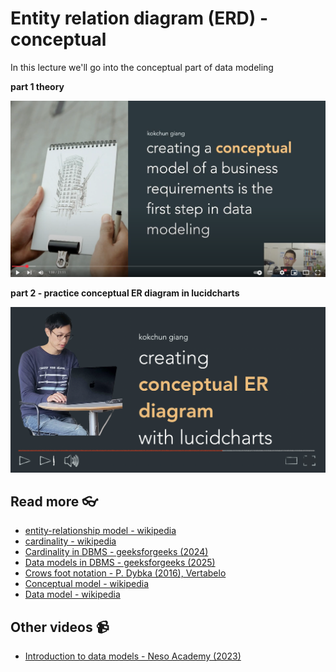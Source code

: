 # Entity relation diagram (ERD) - conceptual

In this lecture we'll go into the conceptual part of data modeling

**part 1 theory**

<a href="https://youtu.be/pV7myOaTRZ4" target="_blank">
  <img src="https://github.com/kokchun/assets/blob/main/data_modeling/erc_conceptual.png?raw=true" alt="DESCRIPTION" width="600">
</a>

<br>

**part 2 - practice conceptual ER diagram in lucidcharts**

<a href="https://youtu.be/iEuB7TyarlQ" target="_blank">
  <img src="https://github.com/kokchun/assets/blob/main/data_modeling/erd_conceptul_lucid.png?raw=true" alt="DESCRIPTION" width="600">
</a>


## Read more 👓

- [entity-relationship model - wikipedia](https://en.wikipedia.org/wiki/Entity%E2%80%93relationship_model)
- [cardinality - wikipedia](<https://en.wikipedia.org/wiki/Cardinality_(data_modeling)>)
- [Cardinality in DBMS - geeksforgeeks (2024)](https://www.geeksforgeeks.org/cardinality-in-dbms/)
- [Data models in DBMS - geeksforgeeks (2025)](https://www.geeksforgeeks.org/data-models-in-dbms/?ref=next_article_top)
- [Crows foot notation - P. Dybka (2016), Vertabelo](https://vertabelo.com/blog/crow-s-foot-notation/)
- [Conceptual model - wikipedia](https://en.wikipedia.org/wiki/Conceptual_model)
- [Data model - wikipedia](https://en.wikipedia.org/wiki/Data_model)


## Other videos 📹

- [Introduction to data models - Neso Academy (2023)](https://www.youtube.com/watch?v=OwQoj3GJfNY)
